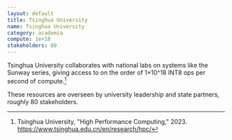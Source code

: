 ```yaml
---
layout: default
title: Tsinghua University
name: Tsinghua University
category: academia
compute: 1e+18
stakeholders: 80
---
```


Tsinghua University collaborates with national labs on systems like the
Sunway series, giving access to on the order of 1×10^18 INT8 ops per
second of compute.[^1]

These resources are overseen by university leadership and state
partners, roughly 80 stakeholders.

[^1]: Tsinghua University, "High Performance Computing," 2023.
<https://www.tsinghua.edu.cn/en/research/hpc/>
